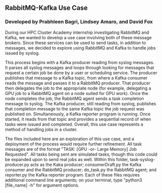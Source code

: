 ## RabbitMQ-Kafka Use Case
### Developed by Prabhleen Bagri, Lindsey Amaro, and David Fox
During our HPC Cluster Academy internship investigating RabbitMQ and Kafka, we wanted to develop a use case involving both of these message brokers. Since these services can be used to send tasks, in addition to messages, we decided to explore using RabbitMQ and Kafka to handle jobs issued by syslog.

This process begins with a Kafka producer reading from syslog messages. It parses all syslog messages and loops through looking for messages that request a certain job be done by a user or scheduling service. The producer publishes that message to a Kafka topic, from where a Kafka consumer reads the message and passes it to a RabbitMQ producer. That producer then delegates the job to the appropriate node (for example, delegating a GPU job to a RabbitMQ agent on a node suited for GPU work). Once the node completes the job, the RabbitMQ agent sends a task completion message to syslog. The Kafka producer, still reading from syslog, publishes that completion message to the same Kafka topic the job request was published on. Simultaneously, a Kafka reporter program is running. Once started, it reads from that topic and provides a sequential record of when tasks were issued and completed. Overall, this use case represents a method of handling jobs in a cluster. 

The files included here are an exploration of this use case, and a deployment of the process would require further refinement. All task messages are of the format "TASK: [GPU -or- Large Memory] Job Requested". All tasks being sent are simulated tasks, though this code could be expanded upon to send real jobs as well. Within this folder, task-syslog-producer.py acts as the Kaka producer; consumerDraft.py the Kafka consumer and the RabbitMQ producer; do_task.py the RabbitMQ agent; and reporter.py the Kafka reporter program. Each of these files requires additional command line arguments; on your terminal, type "python3 [file_name] -h" for argument options.
